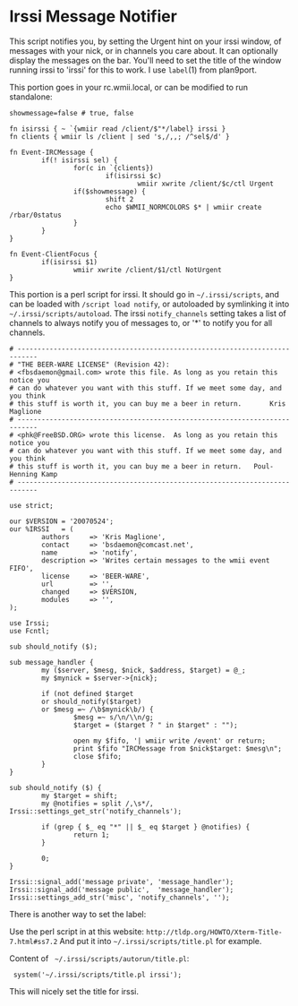 Irssi Message Notifier
======================

This script notifies you, by setting the Urgent hint on your irssi window, of messages with your nick, or in channels you care about. It can optionally display the messages on the bar. You'll need to set the title of the window running irssi to 'irssi' for this to work. I use `label`(1) from plan9port.

This portion goes in your rc.wmii.local, or can be modified to run standalone:

    showmessage=false # true, false

    fn isirssi { ~ `{wmiir read /client/$"*/label} irssi }
    fn clients { wmiir ls /client | sed 's,/,,; /^sel$/d' }

    fn Event-IRCMessage {
            if(! isirssi sel) {
                    for(c in `{clients})
                            if(isirssi $c)
                                    wmiir xwrite /client/$c/ctl Urgent
                    if($showmessage) {
                            shift 2
                            echo $WMII_NORMCOLORS $* | wmiir create /rbar/0status
                    }
            }
    }

    fn Event-ClientFocus {
            if(isirssi $1)
                    wmiir xwrite /client/$1/ctl NotUrgent
    }

This portion is a perl script for irssi. It should go in `~/.irssi/scripts`, and can be loaded with `/script load notify`, or autoloaded by symlinking it into `~/.irssi/scripts/autoload`. The irssi `notify_channels` setting takes a list of channels to always notify you of messages to, or '*' to notify you for all channels.

    # ---------------------------------------------------------------------------
    # "THE BEER-WARE LICENSE" (Revision 42):
    # <fbsdaemon@gmail.com> wrote this file. As long as you retain this notice you
    # can do whatever you want with this stuff. If we meet some day, and you think
    # this stuff is worth it, you can buy me a beer in return.       Kris Maglione
    # ---------------------------------------------------------------------------
    # <phk@FreeBSD.ORG> wrote this license.  As long as you retain this notice you
    # can do whatever you want with this stuff. If we meet some day, and you think
    # this stuff is worth it, you can buy me a beer in return.   Poul-Henning Kamp
    # ---------------------------------------------------------------------------

    use strict;

    our $VERSION = '20070524';
    our %IRSSI   = (
            authors     => 'Kris Maglione',
            contact     => 'bsdaemon@comcast.net',
            name        => 'notify',
            description => 'Writes certain messages to the wmii event FIFO',
            license     => 'BEER-WARE',
            url         => '',
            changed     => $VERSION,
            modules     => '',
    );

    use Irssi;
    use Fcntl;

    sub should_notify ($);

    sub message_handler {
            my ($server, $mesg, $nick, $address, $target) = @_;
            my $mynick = $server->{nick};

            if (not defined $target
            or should_notify($target)
            or $mesg =~ /\b$mynick\b/) {
                    $mesg =~ s/\n/\\n/g;
                    $target = ($target ? " in $target" : "");

                    open my $fifo, '| wmiir write /event' or return;
                    print $fifo "IRCMessage from $nick$target: $mesg\n";
                    close $fifo;
            }
    }

    sub should_notify ($) {
            my $target = shift;
            my @notifies = split /,\s*/, Irssi::settings_get_str('notify_channels');

            if (grep { $_ eq "*" || $_ eq $target } @notifies) {
                    return 1;
            }

            0;
    }

    Irssi::signal_add('message private', 'message_handler');
    Irssi::signal_add('message public',  'message_handler');
    Irssi::settings_add_str('misc', 'notify_channels', '');

There is another way to set the label:

Use the perl script in at this website: `http://tldp.org/HOWTO/Xterm-Title-7.html#ss7.2`
And put it into `~/.irssi/scripts/title.pl` for example.

Content of ` ~/.irssi/scripts/autorun/title.pl`:

     system('~/.irssi/scripts/title.pl irssi');

This will nicely set the title for irssi.


